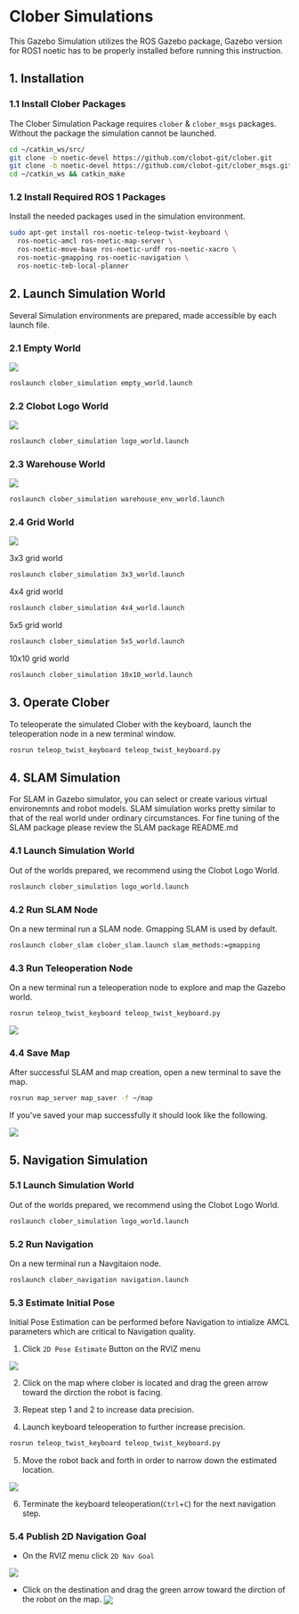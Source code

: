 # Clober Simulations
This Gazebo Simulation utilizes the ROS Gazebo package, Gazebo version for ROS1 noetic has to be properly installed before running this instruction.

## 1. Installation
### 1.1 Install Clober Packages
The Clober Simulation Package requires `clober` & `clober_msgs` packages. Without the package the simulation cannot be launched.
```bash
cd ~/catkin_ws/src/
git clone -b noetic-devel https://github.com/clobot-git/clober.git
git clone -b noetic-devel https://github.com/clobot-git/clober_msgs.git
cd ~/catkin_ws && catkin_make
```

### 1.2 Install Required ROS 1 Packages
Install the needed packages used in the simulation environment. 

```bash
sudo apt-get install ros-noetic-teleop-twist-keyboard \
  ros-noetic-amcl ros-noetic-map-server \
  ros-noetic-move-base ros-noetic-urdf ros-noetic-xacro \
  ros-noetic-gmapping ros-noetic-navigation \
  ros-noetic-teb-local-planner
```

## 2. Launch Simulation World
Several Simulation environments are prepared, made accessible by each launch file.

### 2.1 Empty World
<img align="center" src="https://github.com/clobot-git/testrobot/blob/noetic-devel/images/empty_world.png">

```bash
roslaunch clober_simulation empty_world.launch
```

### 2.2 Clobot Logo World
<img align="center" src="https://github.com/clobot-git/testrobot/blob/noetic-devel/images/logo_world.png">

```bash
roslaunch clober_simulation logo_world.launch
```

### 2.3 Warehouse World
<img align="center" src="https://github.com/clobot-git/testrobot/blob/noetic-devel/images/warehouse_world.png">

```bash
roslaunch clober_simulation warehouse_env_world.launch
```

### 2.4 Grid World
<img align="center" src="https://github.com/clobot-git/testrobot/blob/noetic-devel/images/grid_world.png">

3x3 grid world
```bash
roslaunch clober_simulation 3x3_world.launch
```

4x4 grid world
```bash
roslaunch clober_simulation 4x4_world.launch
```

5x5 grid world
```bash
roslaunch clober_simulation 5x5_world.launch
```

10x10 grid world
```bash
roslaunch clober_simulation 10x10_world.launch
```


## 3. Operate Clober
To teleoperate the simulated Clober with the keyboard, launch the teleoperation node in a new terminal window.
```bash
rosrun teleop_twist_keyboard teleop_twist_keyboard.py
```

## 4. SLAM Simulation
For SLAM in Gazebo simulator, you can select or create various virtual environemnts and robot models. SLAM simulation works pretty similar to that of the real world under ordinary circumstances.
For fine tuning of the SLAM package please review the SLAM package README.md

### 4.1 Launch Simulation World
Out of the worlds prepared, we recommend using the Clobot Logo World.
```bash
roslaunch clober_simulation logo_world.launch
``` 

### 4.2 Run SLAM Node
On a new terminal run a SLAM node. Gmapping SLAM is used by default.
```bash
roslaunch clober_slam clober_slam.launch slam_methods:=gmapping
```

### 4.3 Run Teleoperation Node
On a new terminal run a teleoperation node to explore and map the Gazebo world.
```bash
rosrun teleop_twist_keyboard teleop_twist_keyboard.py
```

[<img align="center" src="https://github.com/clobot-git/testrobot/blob/noetic-devel/gifs/clober_slam.gif">](https://youtube.com/)


### 4.4 Save Map
After successful SLAM and map creation, open a new terminal to save the map.
```bash
rosrun map_server map_saver -f ~/map
```
If you've saved your map successfully it should look like the following.

<img align="center" src="https://github.com/clobot-git/testrobot/blob/noetic-devel/images/map.png">

## 5. Navigation Simulation
### 5.1 Launch Simulation World
Out of the worlds prepared, we recommend using the Clobot Logo World.
```bash
roslaunch clober_simulation logo_world.launch
``` 

### 5.2 Run Navigation 
On a new terminal run a Navgitaion node.
```bash
roslaunch clober_navigation navigation.launch
```

### 5.3 Estimate Initial Pose
Initial Pose Estimation can be performed before Navigation to intialize AMCL parameters which are critical to Navigation quality. 
1. Click `2D Pose Estimate` Button on the RVIZ menu
<img align="center" src="https://github.com/clobot-git/testrobot/blob/noetic-devel/images/2d_pose_estimate.png">

2. Click on the map where clober is located and drag the green arrow toward the dirction the robot is facing.

3. Repeat step 1 and 2 to increase data precision.

4. Launch keyboard teleoperation to further increase precision.

```bash
rosrun teleop_twist_keyboard teleop_twist_keyboard.py
```

5. Move the robot back and forth in order to narrow down the estimated location.

[<img align="center" src="https://github.com/clobot-git/testrobot/blob/noetic-devel/gifs/clober_amcl.gif">](https://youtube.com)

6. Terminate the keyboard teleoperation(`Ctrl`+`C`) for the next navigation step. 

### 5.4 Publish 2D Navigation Goal
- On the RVIZ menu click `2D Nav Goal`
<img align="center" src="https://github.com/clobot-git/testrobot/blob/noetic-devel/images/2d_nav_goal.png">

- Click on the destination and drag the green arrow toward the dirction of the robot on the map.
[<img align="center" src="https://github.com/clobot-git/testrobot/blob/noetic-devel/gifs/clober_navigation.gif">](https://youtube.com/)